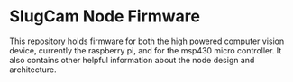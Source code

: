 SlugCam Node Firmware
========

This repository holds firmware for both the high powered computer vision device, currently the raspberry pi, and for the msp430 micro controller. It also contains other helpful information about the node design and architecture.
